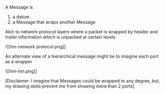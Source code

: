 A Message is
1. a datum
2. a Message that wraps another Message


Akin to network protocol layers where a packet is wrapped by header and trailer information which is unpacked at certain levels.

![[hm-network protocol.png]]




An alternate view of a hierarchical message might be to imagine each port as a wrapper

![[hm-hm.png]]

[Disclaimer: I imagine that Messages could be wrapped to any degree, but, my drawing skills prevent me from showing more than 2 ports]